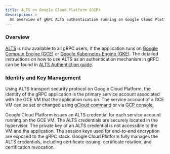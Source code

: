 ```yaml
---
title: ALTS on Google Cloud Platform (GCP)
description: >
  An overview of gRPC ALTS authentication running on Google Cloud Platform.
---
```


### Overview

[ALTS](ALTS) is now available to all gRPC users, if the application runs on
[Google Compute Engine (GCE)](https://cloud.google.com/compute/) or
[Google Kubernetes Engine (GKE)](https://cloud.google.com/kubernetes-engine).
The detailed instructions on how to use ALTS as an authentication mechanism
in gRPC can be found in [ALTS Authentiction guide](ALTS).

### Identity and Key Management

Using ALTS transport security protocol on Google Cloud Platform, the identity
of the gRPC application is the primary service account associated with the GCE
VM that the application runs on. The service account of a GCE VM can be set or
changed using
[gCloud command](https://cloud.google.com/sdk/gcloud/reference/compute/instances/set-service-account)
or via
[GCP console](https://cloud.google.com/compute/docs/access/create-enable-service-accounts-for-instances#using).

Google Cloud Platform issues an ALTS credential for each service account running
on the GCE VM. The ALTS credentials are securely located in the hypervisor. The
private key of an ALTS credential is not accessible to the VM and the
application. The session keys used for end-to-end encryption are exposed to the
gRPC stack. Google Cloud Platform fully manages the ALTS credentials, including
certificate issuing, certificate rotation, and certification revocation.
